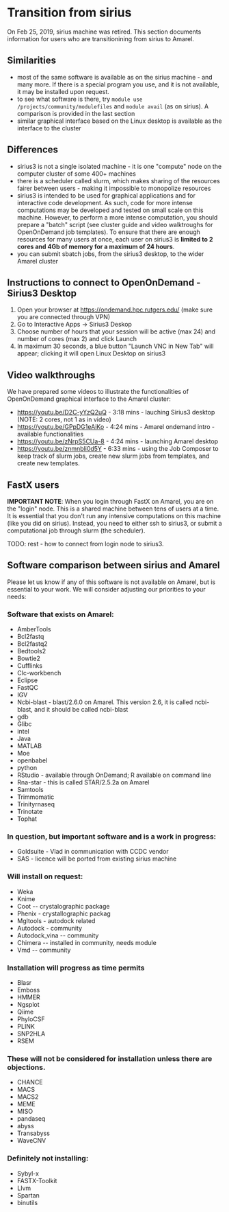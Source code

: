 
# Transition from sirius

On Feb 25, 2019, sirius machine was retired. This section documents information for users who are transitionining from sirius to Amarel. 

## Similarities

- most of the same software is available as on the sirius machine - and many more. If there is a special program you use, and it is not available, it may be installed upon request. 
- to see what software is there, try `module use /projects/community/modulefiles` and `module avail` (as on sirius). A comparison is provided in the last section
- similar graphical interface based on the Linux desktop is available as the interface to the cluster

## Differences

- sirius3 is not a single isolated machine - it is one "compute" node on the computer cluster of some 400+ machines
- there is a scheduler called slurm, which makes sharing of the resources fairer between users - making it impossible to monopolize resources
- sirius3 is intended to be used for graphical applications and for interactive code development. As such, code for more intense computations may be developed and tested on small scale on this machine. However, to perform a more intense computation, you should prepare a "batch" script (see cluster guide and video walktroughs for OpenOnDemand job templates). To ensure that there are enough resources for many users at once, each user on sirius3 is **limited to 2 cores and 4Gb of memory for a maximum of 24 hours**. 
- you can submit sbatch jobs, from the sirius3 desktop, to the wider Amarel cluster

## Instructions to connect to OpenOnDemand - Sirius3 Desktop

1. Open your browser at https://ondemand.hpc.rutgers.edu/  (make sure you are connected through VPN)
2. Go to Interactive Apps -> Sirius3 Deskop
3. Choose number of hours that your session will be active (max 24) and number of cores (max 2) and click Launch
4. In maximum 30 seconds, a blue button "Launch VNC in New Tab" will appear; clicking it will open Linux Desktop on sirius3

## Video walkthroughs

We have prepared some videos to illustrate the functionalities of OpenOnDemand graphical interface to the Amarel cluster: 

- https://youtu.be/D2C-yYzQ2uQ - 3:18 mins - lauching Sirius3 desktop (NOTE: 2 cores, not 1 as in video)
- https://youtu.be/GPpDG1eAiKo - 4:24 mins - Amarel ondemand intro - available functionalities
- https://youtu.be/zNrpS5CUa-8 - 4:24 mins - launching Amarel desktop
- https://youtu.be/znmnbli0d5Y - 6:33 mins - using the Job Composer to keep track of slurm jobs, create new slurm jobs from templates, and create new templates.

## FastX users

**IMPORTANT NOTE**: When you login through FastX on Amarel, you are on the "login" node. This is a shared machine between tens of users at a time. It is essential that you don't run any intensive computations on this machine (like you did on sirius). Instead, you need to either ssh to sirius3, or submit a computational job through slurm (the scheduler). 

TODO: rest - how to connect from login node to sirius3. 

## Software comparison between sirius and Amarel

Please let us know if any of this software is not available on Amarel, but is essential to your work. We will consider adjusting our priorities to your needs: 

### Software that exists on Amarel: 

- AmberTools
- Bcl2fastq    
- Bcl2fastq2   
- Bedtools2  
- Bowtie2  
- Cufflinks  
- Clc-workbench
- Eclipse 
- FastQC   
- IGV      
- Ncbi-blast  - blast/2.6.0 on Amarel. This version 2.6, it is called ncbi-blast, and it should be called ncbi-blast 
- gdb
- Glibc  
- intel
- Java
- MATLAB
- Moe
- openbabel
- python
- RStudio  - available through OnDemand; R available on command line
- Rna-star    - this is called STAR/2.5.2a on Amarel
- Samtools
- Trimmomatic 
- Trinityrnaseq 
- Trinotate   
- Tophat 

### In question, but important software and is a work in progress: 

- Goldsuite - Vlad in communication with CCDC vendor
- SAS - licence will be ported from existing sirius machine

### Will install on request: 

- Weka 
- Knime
- Coot  -- crystalographic package
- Phenix  - crystallographic packag
- Mgltools  -  autodock related
- Autodock - community
- Autodock_vina -- community
- Chimera -- installed in community, needs module
- Vmd --  community

### Installation will progress as time permits 

- Blasr   
- Emboss  
- HMMER   
- Ngsplot 
- Qiime  
- PhyloCSF 
- PLINK   
- SNP2HLA 
- RSEM  

### These will not be considered for installation unless there are objections. 

- CHANCE
- MACS
- MACS2
- MEME
- MISO
- pandaseq
- abyss
- Transabyss
- WaveCNV

### Definitely not installing: 

- Sybyl-x
- FASTX-Toolkit
- Llvm
- Spartan
- binutils

